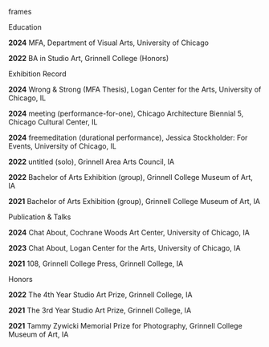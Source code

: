 frames

Education

**2024** MFA, Department of Visual Arts, University of Chicago 

**2022** BA in Studio Art, Grinnell College (Honors)

Exhibition Record

**2024** Wrong & Strong (MFA Thesis), Logan Center for the Arts, University of Chicago, IL

**2024** meeting (performance-for-one), Chicago Architecture Biennial 5, Chicago Cultural Center, IL

**2024** freemeditation (durational performance), Jessica Stockholder: For Events, University of Chicago, IL

**2022** untitled (solo), Grinnell Area Arts Council, IA

**2022** Bachelor of Arts Exhibition (group), Grinnell College Museum of Art, IA 

**2021** Bachelor of Arts Exhibition (group), Grinnell College Museum of Art, IA

Publication & Talks

**2024** Chat About, Cochrane Woods Art Center, University of Chicago, IA

**2023** Chat About, Logan Center for the Arts, University of Chicago, IA

**2021** 108, Grinnell College Press, Grinnell College, IA

Honors

**2022** The 4th Year Studio Art Prize, Grinnell College, IA 

**2021** The 3rd Year Studio Art Prize, Grinnell College, IA

**2021** Tammy Zywicki Memorial Prize for Photography, Grinnell College Museum of Art, IA







